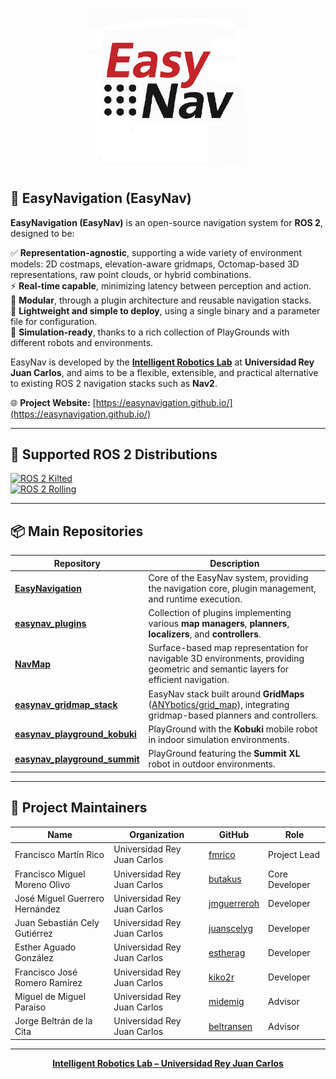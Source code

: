 <p align="center"> <a href="https://easynavigation.github.io/" target="blank"><img src="https://github.com/EasyNavigation/.github/blob/main/easynav_logo.png" width="250" alt="" /></a> </p>
<h1 align="center"></h1>
<p align="center"> 

  ## 🧭 EasyNavigation (EasyNav)

**EasyNavigation (EasyNav)** is an open-source navigation system for **ROS 2**, designed to be:

✅ **Representation-agnostic**, supporting a wide variety of environment models: 2D costmaps, elevation-aware gridmaps, Octomap-based 3D representations, raw point clouds, or hybrid combinations.  
⚡ **Real-time capable**, minimizing latency between perception and action.  
🧩 **Modular**, through a plugin architecture and reusable navigation stacks.  
🚀 **Lightweight and simple to deploy**, using a single binary and a parameter file for configuration.  
🧪 **Simulation-ready**, thanks to a rich collection of PlayGrounds with different robots and environments.

EasyNav is developed by the **[Intelligent Robotics Lab](https://intelligentroboticslab.gsyc.urjc.es/)** at **Universidad Rey Juan Carlos**, and aims to be a flexible, extensible, and practical alternative to existing ROS 2 navigation stacks such as **Nav2**.

🌐 **Project Website:** [https://easynavigation.github.io/](https://easynavigation.github.io/)

---

## 🧩 Supported ROS 2 Distributions

[![ROS 2 Kilted](https://img.shields.io/badge/ROS2-Kilted-blue.svg)](https://www.ros.org/)  
[![ROS 2 Rolling](https://img.shields.io/badge/ROS2-Rolling-purple.svg)](https://www.ros.org/)

---

## 📦 Main Repositories

| Repository | Description |
|-------------|-------------|
| [**EasyNavigation**](https://github.com/EasyNavigation/EasyNavigation) | Core of the EasyNav system, providing the navigation core, plugin management, and runtime execution. |
| [**easynav_plugins**](https://github.com/EasyNavigation/easynav_plugins) | Collection of plugins implementing various **map managers**, **planners**, **localizers**, and **controllers**. |
| [**NavMap**](https://github.com/EasyNavigation/NavMap) | Surface-based map representation for navigable 3D environments, providing geometric and semantic layers for efficient navigation. |
| [**easynav_gridmap_stack**](https://github.com/EasyNavigation/easynav_gridmap_stack) | EasyNav stack built around **GridMaps** ([ANYbotics/grid_map](https://github.com/ANYbotics/grid_map)), integrating gridmap-based planners and controllers. |
| [**easynav_playground_kobuki**](https://github.com/EasyNavigation/easynav_playground_kobuki) | PlayGround with the **Kobuki** mobile robot in indoor simulation environments. |
| [**easynav_playground_summit**](https://github.com/EasyNavigation/easynav_playground_summit) | PlayGround featuring the **Summit XL** robot in outdoor environments. |

---

## 👥 Project Maintainers

| Name | Organization | GitHub | Role |
|------|---------------|--------|------|
| Francisco Martín Rico | Universidad Rey Juan Carlos | [fmrico](https://github.com/fmrico) | Project Lead |
| Francisco Miguel Moreno Olivo | Universidad Rey Juan Carlos | [butakus](https://github.com/butakus) | Core Developer |
| José Miguel Guerrero Hernández | Universidad Rey Juan Carlos | [jmguerreroh](https://github.com/jmguerreroh) | Developer |
| Juan Sebastián Cely Gutiérrez | Universidad Rey Juan Carlos | [juanscelyg](https://github.com/juanscelyg) | Developer |
| Esther Aguado González | Universidad Rey Juan Carlos | [estherag](https://github.com/estherag) | Developer |
| Francisco José Romero Ramírez | Universidad Rey Juan Carlos | [kiko2r](https://github.com/kiko2r) | Developer |
| Miguel de Miguel Paraiso | Universidad Rey Juan Carlos | [midemig](https://github.com/midemig) | Advisor |
| Jorge Beltrán de la Cita | Universidad Rey Juan Carlos | [beltransen](https://github.com/beltransen) | Advisor |

---

<p align="center">
  <a href="https://intelligentroboticslab.gsyc.urjc.es/">
    <strong>Intelligent Robotics Lab – Universidad Rey Juan Carlos</strong>
  </a>
</p>
